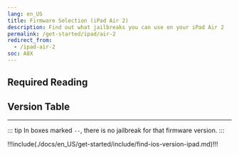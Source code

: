 ```yaml
---
lang: en_US
title: Firmware Selection (iPad Air 2)
description: Find out what jailbreaks you can use on your iPad Air 2
permalink: /get-started/ipad/air-2
redirect_from:
  - /ipad-air-2
soc: A8X
---
```


## Required Reading

<readingTable deviceOS="iPadOS" minVer="9.2" maxVer="9.3.3"/>

## Version Table

<versionTable soc="A8X" minVer="8.1" :exclude="[[12,4,2],[12,4,3],[12,4,4],[12,4,5],[12,4,6],[12,4,7],[12,4,8],[12,4,9],[12,5,0],[12,5,1],[12,5,2],[12,5,3],[12,5,4],[12,5,5]]"/>

---

::: tip
In boxes marked `--`, there is no jailbreak for that firmware version.
:::

!!!include(./docs/en_US/get-started/include/find-ios-version-ipad.md)!!!

